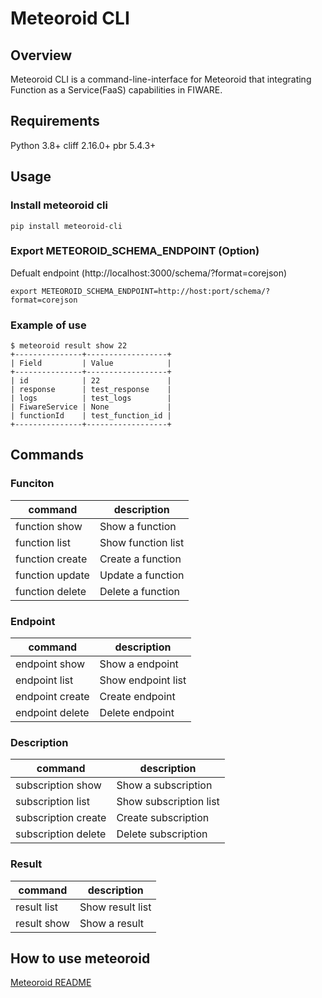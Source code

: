 # Meteoroid CLI

## Overview
Meteoroid CLI is a command-line-interface for Meteoroid that
integrating Function as a Service(FaaS) capabilities in FIWARE.

## Requirements
Python 3.8+
cliff  2.16.0+
pbr    5.4.3+


## Usage

### Install meteoroid cli

```
pip install meteoroid-cli
```

### Export METEOROID_SCHEMA_ENDPOINT (Option)

Defualt endpoint (http://localhost:3000/schema/?format=corejson)

```
export METEOROID_SCHEMA_ENDPOINT=http://host:port/schema/?format=corejson
```

### Example of use

```
$ meteoroid result show 22
+---------------+------------------+
| Field         | Value            |
+---------------+------------------+
| id            | 22               |
| response      | test_response    |
| logs          | test_logs        |
| FiwareService | None             |
| functionId    | test_function_id |
+---------------+------------------+
```

## Commands

### Funciton

| command | description |
----|----
| function show   | Show a function |
| function list   | Show function list |
| function create | Create a function |
| function update | Update a function |
| function delete | Delete a function |

### Endpoint

| command | description |
----|----
| endpoint show | Show a endpoint |
| endpoint list | Show endpoint list |
| endpoint create | Create endpoint |
| endpoint delete | Delete endpoint |

### Description

| command | description |
----|----
| subscription show | Show a subscription |
| subscription list | Show subscription list |
| subscription create | Create subscription |
| subscription delete | Delete subscription |

### Result

| command | description |
----|----
| result list | Show result list |
| result show | Show a result |


## How to use meteoroid

[Meteoroid README](https://github.com/OkinawaOpenLaboratory/fiware-meteoroid/blob/master/README.md)
